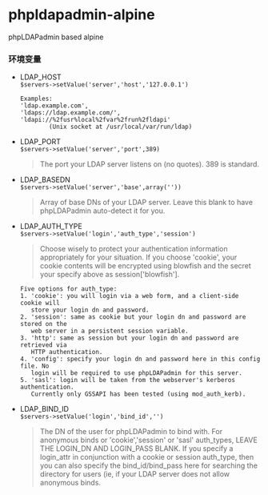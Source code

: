 # phpldapadmin-alpine

phpLDAPadmin based alpine

### 环境变量
 - LDAP_HOST  
   `$servers->setValue('server','host','127.0.0.1')`
   ```
   Examples:
   'ldap.example.com',
   'ldaps://ldap.example.com/',
   'ldapi://%2fusr%local%2fvar%2frun%2fldapi'
           (Unix socket at /usr/local/var/run/ldap)
   ```
 - LDAP_PORT  
   `$servers->setValue('server','port',389)`
   >The port your LDAP server listens on (no quotes). 389 is standard.
 - LDAP_BASEDN  
   `$servers->setValue('server','base',array(''))`
   >Array of base DNs of your LDAP server. Leave this blank to have phpLDAPadmin
   auto-detect it for you.
 - LDAP_AUTH_TYPE  
   `$servers->setValue('login','auth_type','session')`
   >Choose wisely to protect your authentication information appropriately for
   your situation. If you choose 'cookie', your cookie contents will be
   encrypted using blowfish and the secret your specify above as
   session['blowfish'].
   ```
   Five options for auth_type:
   1. 'cookie': you will login via a web form, and a client-side cookie will
      store your login dn and password.
   2. 'session': same as cookie but your login dn and password are stored on the
      web server in a persistent session variable.
   3. 'http': same as session but your login dn and password are retrieved via
      HTTP authentication.
   4. 'config': specify your login dn and password here in this config file. No
      login will be required to use phpLDAPadmin for this server.
   5. 'sasl': login will be taken from the webserver's kerberos authentication.
      Currently only GSSAPI has been tested (using mod_auth_kerb).
   ```
 - LDAP_BIND_ID  
   `$servers->setValue('login','bind_id','')`
   >The DN of the user for phpLDAPadmin to bind with. For anonymous binds or
   'cookie','session' or 'sasl' auth_types, LEAVE THE LOGIN_DN AND LOGIN_PASS
   BLANK. If you specify a login_attr in conjunction with a cookie or session
   auth_type, then you can also specify the bind_id/bind_pass here for searching
   the directory for users (ie, if your LDAP server does not allow anonymous
   binds.